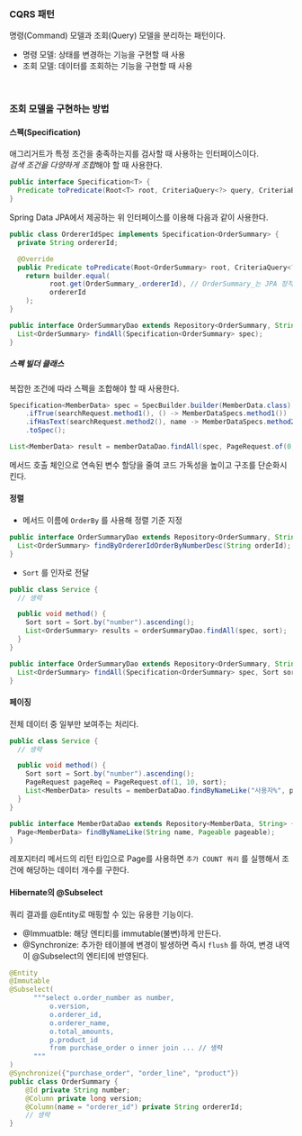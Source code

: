 ### CQRS 패턴

명령(Command) 모델과 조회(Query) 모델을 분리하는 패턴이다.

- 명령 모델: 상태를 변경하는 기능을 구현할 때 사용
- 조회 모델: 데이터를 조회하는 기능을 구현할 때 사용

<br>

### 조회 모델을 구현하는 방법

#### 스펙(Specification)

애그리거트가 특정 조건을 충족하는지를 검사할 때 사용하는 인터페이스이다. <br>
*검색 조건을 다양하게 조합*해야 할 때 사용한다.

```java
public interface Specification<T> {
  Predicate toPredicate(Root<T> root, CriteriaQuery<?> query, CriteriaBuilder builder);
}
```

Spring Data JPA에서 제공하는 위 인터페이스를 이용해 다음과 같이 사용한다.

```java
public class OrdererIdSpec implements Specification<OrderSummary> {
  private String ordererId;

  @Override
  public Predicate toPredicate(Root<OrderSummary> root, CriteriaQuery<?> query, CriteriaBuilder builder) {
    return builder.equal(
          root.get(OrderSummary_.ordererId), // OrderSummary_는 JPA 정적 메타 모델이다.
          ordererId
    );
}

public interface OrderSummaryDao extends Repository<OrderSummary, String> {
  List<OrderSummary> findAll(Specification<OrderSummary> spec);
}
```

##### 스펙 빌더 클래스

복잡한 조건에 따라 스펙을 조합해야 할 때 사용한다.

```java
Specification<MemberData> spec = SpecBuilder.builder(MemberData.class)
    .ifTrue(searchRequest.method1(), () -> MemberDataSpecs.method1())
    .ifHasText(searchRequest.method2(), name -> MemberDataSpecs.method2(name))
    .toSpec();

List<MemberData> result = memberDataDao.findAll(spec, PageRequest.of(0, 5));
```

메서드 호출 체인으로 연속된 변수 할당을 줄여 코드 가독성을 높이고 구조를 단순화시킨다.

#### 정렬

- 메서드 이름에 `OrderBy` 를 사용해 정렬 기준 지정
```java
public interface OrderSummaryDao extends Repository<OrderSummary, String> {
  List<OrderSummary> findByOrdererIdOrderByNumberDesc(String orderId);
}
```

- `Sort` 를 인자로 전달
```java
public class Service {
  // 생략

  public void method() {
    Sort sort = Sort.by("number").ascending();
    List<OrderSummary> results = orderSummaryDao.findAll(spec, sort);
  }
}

public interface OrderSummaryDao extends Repository<OrderSummary, String> {
  List<OrderSummary> findAll(Specification<OrderSummary> spec, Sort sort);
}
```

#### 페이징

전체 데이터 중 일부만 보여주는 처리다.

```java
public class Service {
  // 생략

  public void method() {
    Sort sort = Sort.by("number").ascending();
    PageRequest pageReq = PageRequest.of(1, 10, sort);
    List<MemberData> results = memberDataDao.findByNameLike("사용자%", pageReq);
  }
}

public interface MemberDataDao extends Repository<MemberData, String> {
  Page<MemberData> findByNameLike(String name, Pageable pageable);
}
```

레포지터리 메서드의 리턴 타입으로 Page를 사용하면 `추가 COUNT 쿼리` 를 실행해서 조건에 해당하는 데이터 개수를 구한다.

#### Hibernate의 @Subselect

쿼리 결과를 @Entity로 매핑할 수 있는 유용한 기능이다.

- @Immuatble: 해당 엔티티를 immutable(불변)하게 만든다.
- @Synchronize: 추가한 테이블에 변경이 발생하면 즉시 `flush` 를 하여, 변경 내역이 @Subselect의 엔티티에 반영된다.

```java
@Entity
@Immutable
@Subselect(
      """select o.order_number as number,
          o.version,
          o.orderer_id,
          o.orderer_name,
          o.total_amounts,
          p.product_id
          from purchase_order o inner join ... // 생략
      """
)
@Synchronize({"purchase_order", "order_line", "product"})
public class OrderSummary {
    @Id private String number;
    @Column private long version;
    @Column(name = "orderer_id") private String ordererId;
    // 생략
}
```
